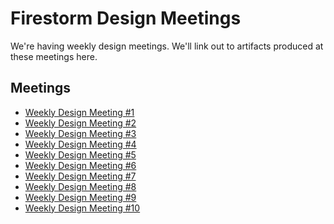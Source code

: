 # Firestorm Design Meetings

We're having weekly design meetings. We'll link out to artifacts produced at
these meetings here.

## Meetings

- [Weekly Design Meeting #1](./weekly_design_meetings/design_meeting_1.md)
- [Weekly Design Meeting #2](./weekly_design_meetings/design_meeting_2.md)
- [Weekly Design Meeting #3](./weekly_design_meetings/design_meeting_3.md)
- [Weekly Design Meeting #4](./weekly_design_meetings/design_meeting_4.md)
- [Weekly Design Meeting #5](./weekly_design_meetings/design_meeting_5.md)
- [Weekly Design Meeting #6](./weekly_design_meetings/design_meeting_6.md)
- [Weekly Design Meeting #7](./weekly_design_meetings/design_meeting_7.md)
- [Weekly Design Meeting #8](./weekly_design_meetings/design_meeting_8.md)
- [Weekly Design Meeting #9](./weekly_design_meetings/design_meeting_9.md)
- [Weekly Design Meeting #10](./weekly_design_meetings/design_meeting_10.md)
